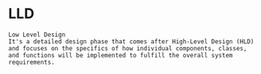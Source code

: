 # LLD
    Low Level Design
    It's a detailed design phase that comes after High-Level Design (HLD) and focuses on the specifics of how individual components, classes, and functions will be implemented to fulfill the overall system requirements.
